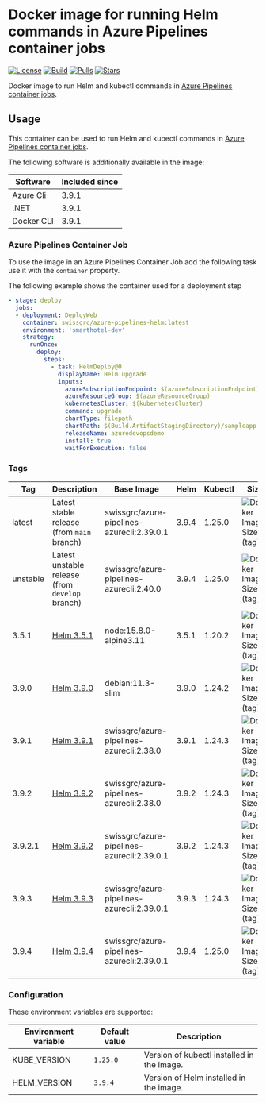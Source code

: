 # Docker image for running Helm commands in Azure Pipelines container jobs

<!-- markdownlint-disable MD013 -->
[![License](https://img.shields.io/badge/license-MIT-blue.svg?style=flat-square)](https://github.com/swissgrc/docker-azure-pipelines-helm/blob/main/LICENSE) [![Build](https://img.shields.io/github/workflow/status/swissgrc/docker-azure-pipelines-terraform/Build/develop?style=flat-square)](https://github.com/swissgrc/docker-azure-pipelines-terraform/actions/workflows/publish.yml) [![Pulls](https://img.shields.io/docker/pulls/swissgrc/azure-pipelines-helm.svg?style=flat-square)](https://hub.docker.com/r/swissgrc/azure-pipelines-helm) [![Stars](https://img.shields.io/docker/stars/swissgrc/azure-pipelines-helm.svg?style=flat-square)](https://hub.docker.com/r/swissgrc/azure-pipelines-helm)
<!-- markdownlint-restore -->

Docker image to run Helm and kubectl commands in [Azure Pipelines container jobs].

## Usage

This container can be used to run Helm and kubectl commands in [Azure Pipelines container jobs].

The following software is additionally available in the image:

| Software   | Included since |
|------------|----------------|
| Azure Cli  | 3.9.1          |
| .NET       | 3.9.1          |
| Docker CLI | 3.9.1          |

### Azure Pipelines Container Job

To use the image in an Azure Pipelines Container Job add the following task use it with the `container` property.

The following example shows the container used for a deployment step

```yaml
- stage: deploy
  jobs:
  - deployment: DeployWeb
    container: swissgrc/azure-pipelines-helm:latest
    environment: 'smarthotel-dev'
    strategy:
      runOnce:
        deploy:
          steps:
            - task: HelmDeploy@0
              displayName: Helm upgrade
              inputs:
                azureSubscriptionEndpoint: $(azureSubscriptionEndpoint)
                azureResourceGroup: $(azureResourceGroup)
                kubernetesCluster: $(kubernetesCluster)
                command: upgrade
                chartType: filepath
                chartPath: $(Build.ArtifactStagingDirectory)/sampleapp-v0.2.0.tgz
                releaseName: azuredevopsdemo
                install: true
                waitForExecution: false
```

### Tags

<!-- markdownlint-disable MD013 -->
| Tag      | Description                                                    | Base Image                                 | Helm  | Kubectl | Size                                                                                                                          |
|----------|----------------------------------------------------------------|--------------------------------------------|-------|---------|-------------------------------------------------------------------------------------------------------------------------------|
| latest   | Latest stable release (from `main` branch)                     | swissgrc/azure-pipelines-azurecli:2.39.0.1 | 3.9.4 | 1.25.0  | ![Docker Image Size (tag)](https://img.shields.io/docker/image-size/swissgrc/azure-pipelines-helm/latest?style=flat-square)   |
| unstable | Latest unstable release (from `develop` branch)                | swissgrc/azure-pipelines-azurecli:2.40.0   | 3.9.4 | 1.25.0  | ![Docker Image Size (tag)](https://img.shields.io/docker/image-size/swissgrc/azure-pipelines-helm/unstable?style=flat-square) |
| 3.5.1    | [Helm 3.5.1](https://github.com/helm/helm/releases/tag/v3.5.1) | node:15.8.0-alpine3.11                     | 3.5.1 | 1.20.2  | ![Docker Image Size (tag)](https://img.shields.io/docker/image-size/swissgrc/azure-pipelines-helm/3.5.1?style=flat-square)    |
| 3.9.0    | [Helm 3.9.0](https://github.com/helm/helm/releases/tag/v3.9.0) | debian:11.3-slim                           | 3.9.0 | 1.24.2  | ![Docker Image Size (tag)](https://img.shields.io/docker/image-size/swissgrc/azure-pipelines-helm/3.9.0?style=flat-square)    |
| 3.9.1    | [Helm 3.9.1](https://github.com/helm/helm/releases/tag/v3.9.1) | swissgrc/azure-pipelines-azurecli:2.38.0   | 3.9.1 | 1.24.3  | ![Docker Image Size (tag)](https://img.shields.io/docker/image-size/swissgrc/azure-pipelines-helm/3.9.1?style=flat-square)    |
| 3.9.2    | [Helm 3.9.2](https://github.com/helm/helm/releases/tag/v3.9.2) | swissgrc/azure-pipelines-azurecli:2.38.0   | 3.9.2 | 1.24.3  | ![Docker Image Size (tag)](https://img.shields.io/docker/image-size/swissgrc/azure-pipelines-helm/3.9.2?style=flat-square)    |
| 3.9.2.1  | [Helm 3.9.2](https://github.com/helm/helm/releases/tag/v3.9.2) | swissgrc/azure-pipelines-azurecli:2.39.0.1 | 3.9.2 | 1.24.3  | ![Docker Image Size (tag)](https://img.shields.io/docker/image-size/swissgrc/azure-pipelines-helm/3.9.2.1?style=flat-square)  |
| 3.9.3    | [Helm 3.9.3](https://github.com/helm/helm/releases/tag/v3.9.3) | swissgrc/azure-pipelines-azurecli:2.39.0.1 | 3.9.3 | 1.24.3  | ![Docker Image Size (tag)](https://img.shields.io/docker/image-size/swissgrc/azure-pipelines-helm/3.9.3?style=flat-square)    |
| 3.9.4    | [Helm 3.9.4](https://github.com/helm/helm/releases/tag/v3.9.4) | swissgrc/azure-pipelines-azurecli:2.39.0.1 | 3.9.4 | 1.25.0  | ![Docker Image Size (tag)](https://img.shields.io/docker/image-size/swissgrc/azure-pipelines-helm/3.9.4?style=flat-square)    |
<!-- markdownlint-restore -->

### Configuration

These environment variables are supported:

| Environment variable   | Default value        | Description                                                      |
|------------------------|----------------------|------------------------------------------------------------------|
| KUBE_VERSION           | `1.25.0`             | Version of kubectl installed in the image.                       |
| HELM_VERSION           | `3.9.4`              | Version of Helm installed in the image.                          |

[Azure Pipelines container jobs]: https://docs.microsoft.com/en-us/azure/devops/pipelines/process/container-phases
